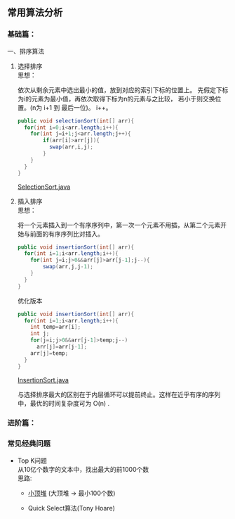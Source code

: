 ## 常用算法分析
### 基础篇：
一、排序算法<br/>
<ol>
<li>选择排序</li>
思想：
  
  依次从剩余元素中选出最小的值，放到对应的索引下标的位置上。
  先假定下标为i的元素为最小值，再依次取得下标为n的元素与之比较，
  若小于则交换位置。(n为 i+1 到 最后一位)。 i++。
  ```java
  public void selectionSort(int[] arr){
    for(int i=0;i<arr.length;i++){
      for(int j=i+1;j<arr.length;j++){
          if(arr[i]>arr[j]){
            swap(arr,i,j);
          }      
      }
    }
  }
  
  ```
  [SelectionSort.java](https://github.com/Egnaxela/java_journey_learning/blob/master/src/com/algorithm/sort/SelectionSort.java)
<li>插入排序</li>
思想：

  将一个元素插入到一个有序序列中，第一次一个元素不用插，从第二个元素开始与前面的有序序列比对插入。
  ```java
  public void insertionSort(int[] arr){
    for(int i=1;i<arr.length;i++){
      for(int j=i;j>0&&arr[j]>arr[j-1];j--){
          swap(arr,j,j-1);      
      }
    }
  }
  ```
  
  优化版本
  ```java
  public void insertionSort(int[] arr){
    for(int i=1;i<arr.length;i++){
      int temp=arr[i];
      int j;
      for(j=i;j>0&&arr[j-1]>temp;j--)
        arr[j]=arr[j-1];
      arr[j]=temp;
    }
  }
  
  ```
  [InsertionSort.java](https://github.com/Egnaxela/java_journey_learning/blob/master/src/com/algorithm/sort/InsertionSort.java)
  
  与选择排序最大的区别在于内层循环可以提前终止。这样在近乎有序的序列中，最优的时间复杂度可为 O(n) .
</ol>

### 进阶篇：


### 常见经典问题
<ul>
<li>Top K问题</li>
从10亿个数字的文本中，找出最大的前1000个数<br/>
思路:

<ul><li>
  
[小顶堆](http://b18d7b23.wiz03.com/share/s/2NznIz3wXkFc23YdT71GMR-R325xFI2vrAe42_axYs3kj9nX) (大顶堆 -> 最小100个数)</li>
<li>Quick Select算法(Tony Hoare)</li>
</ul>

</ul>

